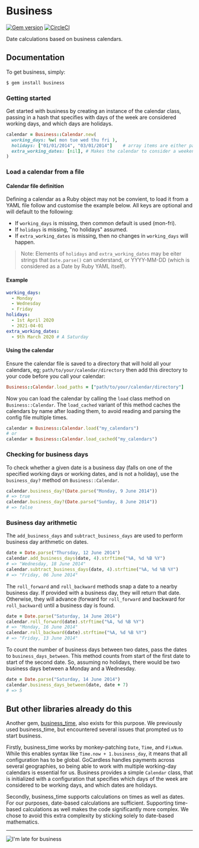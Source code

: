 # Business

[![Gem version](https://badge.fury.io/rb/business.svg)](http://badge.fury.io/rb/business)
[![CircleCI](https://circleci.com/gh/gocardless/business.svg?style=svg)](https://circleci.com/gh/gocardless/business)

Date calculations based on business calendars.

## Documentation

To get business, simply:

```bash
$ gem install business
```

### Getting started

Get started with business by creating an instance of the calendar class, passing in a hash that specifies with days of the week are considered working days, and which days are holidays.

```ruby
calendar = Business::Calendar.new(
  working_days: %w( mon tue wed thu fri ),
  holidays: ["01/01/2014", "03/01/2014"]    # array items are either parseable date strings, or real Date objects
  extra_working_dates: [nil], # Makes the calendar to consider a weekend day as a working day.
)
```

### Load a calendar from a file

#### Calendar file definition

Defining a calendar as a Ruby object may not be convient, to load it from a YAML file follow and customise the example below. All keys are optional and will default to the following:

- If `working_days` is missing, then common default is used (mon-fri).
- If `holidays` is missing, "no holidays" assumed.
- If `extra_working_dates` is missing, then no changes in `working_days` will happen.

> Note: Elements of `holidays` and `extra_working_dates` may be eiter strings that `Date.parse()` can understand, or YYYY-MM-DD (which is considered as a Date by Ruby YAML itself).

#### Example

```yaml
working_days:
  - Monday
  - Wednesday
  - Friday
holidays:
  - 1st April 2020
  - 2021-04-01
extra_working_dates:
  - 9th March 2020 # A Saturday
```

#### Using the calendar

Ensure the calendar file is saved to a directory that will hold all your calendars, eg; `path/to/your/calendar/directory` then add this directory to your code before you call your calendar:

```ruby
Business::Calendar.load_paths = ["path/to/your/calendar/directory"]
```

Now you can load the calendar by calling the `load` class method on `Business::Calendar`. The
`load_cached` variant of this method caches the calendars by name after loading them, to avoid reading and parsing the config file multiple times.

```ruby
calendar = Business::Calendar.load("my_calendars")
# or
calendar = Business::Calendar.load_cached("my_calendars")
```

### Checking for business days

To check whether a given date is a business day (falls on one of the specified working days or working dates, and is not a holiday), use the `business_day?` method on `Business::Calendar`.

```ruby
calendar.business_day?(Date.parse("Monday, 9 June 2014"))
# => true
calendar.business_day?(Date.parse("Sunday, 8 June 2014"))
# => false
```

### Business day arithmetic

The `add_business_days` and `subtract_business_days` are used to perform business day arithmetic on dates.

```ruby
date = Date.parse("Thursday, 12 June 2014")
calendar.add_business_days(date, 4).strftime("%A, %d %B %Y")
# => "Wednesday, 18 June 2014"
calendar.subtract_business_days(date, 4).strftime("%A, %d %B %Y")
# => "Friday, 06 June 2014"
```

The `roll_forward` and `roll_backward` methods snap a date to a nearby business day. If provided with a business day, they will return that date. Otherwise, they will advance (forward for `roll_forward` and backward for `roll_backward`) until a business day is found.

```ruby
date = Date.parse("Saturday, 14 June 2014")
calendar.roll_forward(date).strftime("%A, %d %B %Y")
# => "Monday, 16 June 2014"
calendar.roll_backward(date).strftime("%A, %d %B %Y")
# => "Friday, 13 June 2014"
```

To count the number of business days between two dates, pass the dates to `business_days_between`. This method counts from start of the first date to start of the second date. So, assuming no holidays, there would be two business days between a Monday and a Wednesday.

```ruby
date = Date.parse("Saturday, 14 June 2014")
calendar.business_days_between(date, date + 7)
# => 5
```

## But other libraries already do this

Another gem, [business_time](https://github.com/bokmann/business_time), also exists for this purpose. We previously used business_time, but encountered several issues that prompted us to start business.

Firstly, business_time works by monkey-patching `Date`, `Time`, and `FixNum`. While this enables syntax like `Time.now + 1.business_day`, it means that all configuration has to be global. GoCardless handles payments across several geographies, so being able to work with multiple working-day calendars is
essential for us. Business provides a simple `Calendar` class, that is initialized with a configuration that specifies which days of the week are considered to be working days, and which dates are holidays.

Secondly, business_time supports calculations on times as well as dates. For our purposes, date-based calculations are sufficient. Supporting time-based calculations as well makes the code significantly more complex. We chose to avoid this extra complexity by sticking solely to date-based mathematics.

---


![I'm late for business](http://3.bp.blogspot.com/-aq4iOz2OZzs/Ty8xaQwMhtI/AAAAAAAABrM/-vn4tcRA9-4/s1600/daily-morning-awesomeness-243.jpeg)
